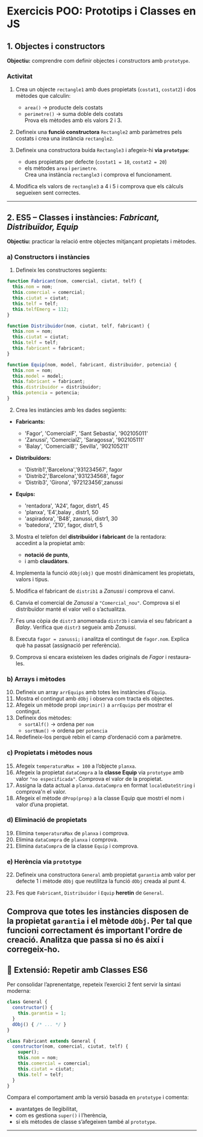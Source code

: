 #  Exercicis POO: Prototips i Classes en JS

##  1. Objectes i constructors

**Objectiu:** comprendre com definir objectes i constructors amb `prototype`.

### Activitat

1. Crea un objecte `rectangle1` amb dues propietats (`costat1`, `costat2`) i dos mètodes que calculin:
   - `area()` → producte dels costats  
   - `perimetre()` → suma doble dels costats  
   Prova els mètodes amb els valors 2 i 3.

2. Defineix una **funció constructora** `Rectangle2` amb paràmetres pels costats i crea una instància `rectangle2`.

3. Defineix una constructora buida `Rectangle3` i afegeix-hi **via `prototype`**:
   - dues propietats per defecte (`costat1 = 10`, `costat2 = 20`)
   - els mètodes `area` i `perimetre`.  
   Crea una instància `rectangle3` i comprova el funcionament.

4. Modifica els valors de `rectangle3` a 4 i 5 i comprova que els càlculs segueixen sent correctes.

---

## 2. ES5 – Classes i instàncies: *Fabricant, Distribuïdor, Equip*

**Objectiu:** practicar la relació entre objectes mitjançant propietats i mètodes.

### a) Constructors i instàncies

1. Defineix les constructores següents:

```js
function Fabricant(nom, comercial, ciutat, telf) {
  this.nom = nom;
  this.comercial = comercial;
  this.ciutat = ciutat;
  this.telf = telf;
  this.telfEmerg = 112;
}

function Distribuidor(nom, ciutat, telf, fabricant) {
  this.nom = nom;
  this.ciutat = ciutat;
  this.telf = telf;
  this.fabricant = fabricant;
}

function Equip(nom, model, fabricant, distribuidor, potencia) {
  this.nom = nom;
  this.model = model;
  this.fabricant = fabricant;
  this.distribuidor = distribuidor;
  this.potencia = potencia;
}
```

2. Crea les instàncies amb les dades següents:

- **Fabricants:**  
    - 'Fagor', 'ComercialF', 'Sant Sebastia', '902105011' 
    - 'Zanussi', 'ComercialZ', 'Saragossa', '902105111' 
    - 'Balay', 'ComercialB',' Sevilla', '902105211' 
- **Distribuïdors:**  

    - 'Distrib1','Barcelona','931234567', fagor 
    - 'Distrib2','Barcelona','931234568', fagor
    - ‘Distrib3', 'Girona', '972123456',zanussi
- **Equips:**  
    - 'rentadora', 'A24', fagor, distr1, 45 
    - 'planxa', 'E4',balay , distr1, 50
    - 'aspiradora', 'B48', zanussi, distr1, 30 
    - 'batedora', 'Z10', fagor, distr1, 5
3. Mostra el telèfon del **distribuïdor i fabricant** de la rentadora:  
   accedint a la propietat amb:
   -  **notació de punts**,  
   - i  amb **claudàtors**.

4. Implementa la funció `dObj(obj)` que mostri dinàmicament les propietats, valors i tipus.

5. Modifica el fabricant de `distrib1` a *Zanussi* i comprova el canvi.

6. Canvia el comercial de *Zanussi* a `"Comercial_nou"`. Comprova si el distribuïdor manté el valor vell o s’actualitza.

7. Fes una còpia de `distr3` anomenada `distr3b` i canvia el seu fabricant a *Balay*. Verifica que `distr3` segueix amb *Zanussi*.

8. Executa `fagor = zanussi;` i analitza el contingut de `fagor.nom`. Explica què ha passat (assignació per referència).

9.  Comprova si encara existeixen les dades originals de *Fagor* i restaura-les.

### b) Arrays i mètodes

10. Defineix un array `arrEquips` amb totes les instàncies d’`Equip`.  
11. Mostra el contingut amb `dObj` i observa com tracta els objectes.  
12. Afegeix un mètode propi `imprimir()` a `arrEquips` per mostrar el contingut.  
13. Defineix dos mètodes:
    - `sortAlf()` → ordena per `nom`
    - `sortNum()` → ordena per `potencia`
14. Redefineix-los perquè rebin el camp d’ordenació com a paràmetre.

### c) Propietats i mètodes nous

15. Afegeix `temperaturaMax = 100` a l’objecte `planxa`.  
16. Afegeix la propietat `dataCompra` a la **classe Equip** via `prototype` amb valor `"no especificada"`.  Comprova el valor de la propietat.
17. Assigna la data actual a `planxa.dataCompra` en format  `localeDateString` i comprova'n el valor. 
18. Afegeix el mètode `dProp(prop)` a la classe Equip que mostri el nom i valor d’una propietat.

### d) Eliminació de propietats

19. Elimina `temperaturaMax` de `planxa` i comprova.  
20. Elimina `dataCompra` de `planxa` i comprova.   
21. Elimina `dataCompra` de la classe `Equip` i comprova.  

### e) Herència via `prototype`

22. Defineix una constructora `General` amb propietat `garantia` amb valor per defecte 1 i mètode `dObj` que reutilitza la funció `dObj` creada al punt 4.


23. Fes que `Fabricant`, `Distribuidor` i `Equip` **heretin** de `General`. 

Comprova que totes les instàncies disposen de la propietat `garantia` i el mètode `dObj`.
Per tal que funcioni correctament és important l'ordre de creació. Analitza que passa si no és així i corregeix-ho.
---

## 🧩 Extensió: Repetir amb **Classes ES6**

Per consolidar l’aprenentatge, repeteix l’exercici 2 fent servir la sintaxi moderna:

```js
class General {
  constructor() {
    this.garantia = 1;
  }
  dObj() { /* ... */ }
}

class Fabricant extends General {
  constructor(nom, comercial, ciutat, telf) {
    super();
    this.nom = nom;
    this.comercial = comercial;
    this.ciutat = ciutat;
    this.telf = telf;
  }
}
```

Compara el comportament amb la versió basada en `prototype` i comenta:
- avantatges de llegibilitat,
- com es gestiona `super()` i l’herència,
- si els mètodes de classe s’afegeixen també al `prototype`.

---

